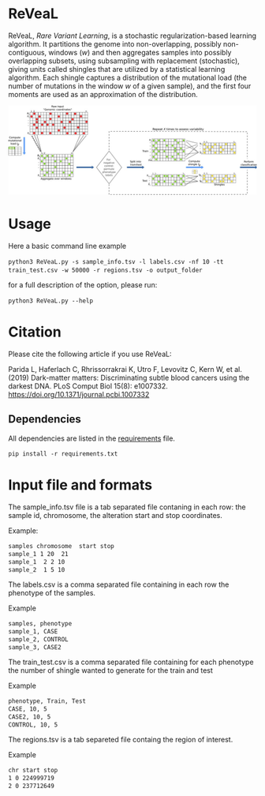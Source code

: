 # ReVeaL

ReVeaL, _Rare Variant Learning_, is a stochastic regularization-based learning algorithm. It partitions the genome into non-overlapping, possibly non-contiguous, windows (_w_) and then aggregates samples into possibly overlapping subsets, using subsampling with replacement (stochastic), giving units called shingles that are utilized by a statistical learning algorithm. Each shingle captures a distribution of the mutational load (the number of mutations in the window _w_ of a given sample), and the first four moments are used as an approximation of the distribution.

![Flowchart of ReVeaL](flowchart.jpg)

# Usage
Here a basic command line example

`python3 ReVeaL.py -s sample_info.tsv -l labels.csv -nf 10 -tt train_test.csv -w 50000 -r regions.tsv -o output_folder`

for a full description of the option, please run:

`python3 ReVeaL.py --help`

# Citation

Please cite the following article if you use ReVeaL:

Parida L, Haferlach C, Rhrissorrakrai K, Utro F, Levovitz C, Kern W, et al. (2019) Dark-matter matters: Discriminating subtle blood cancers using the darkest DNA. PLoS Comput Biol 15(8): e1007332. https://doi.org/10.1371/journal.pcbi.1007332

## Dependencies
All dependencies are listed in the [requirements](requirements.txt) file. 

```
pip install -r requirements.txt
```

# Input file and formats

The sample_info.tsv file is a tab separated file contaning in each row: the sample id, chromosome, the alteration start and stop coordinates.

Example:

```
samples chromosome  start stop
sample_1 1 20  21
sample_1  2 2 10
sample_2  1 5 10
```

The labels.csv is a comma separated file containing in each row the phenotype of the samples.

Example

```
samples, phenotype
sample_1, CASE
sample_2, CONTROL
sample_3, CASE2
```

The train_test.csv is a comma separated file containing for each phenotype the number of shingle wanted to generate for the train and test

Example

```
phenotype, Train, Test
CASE, 10, 5 
CASE2, 10, 5 
CONTROL, 10, 5
```
The regions.tsv is a tab separeted file containg the region of interest. 

Example

```
chr start stop
1 0 224999719
2 0 237712649
```
